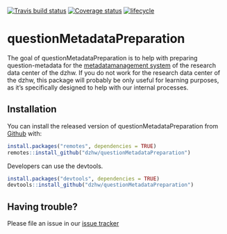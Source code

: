 
<!-- README.md is generated from README.Rmd. Please edit that file -->

[![Travis build
status](https://travis-ci.org/dzhw/questionMetadataPreparation.svg?branch=master)](https://travis-ci.org/dzhw/questionMetadataPreparation)
[![Coverage
status](https://codecov.io/gh/dzhw/questionMetadataPreparation/branch/master/graph/badge.svg)](https://codecov.io/github/dzhw/questionMetadataPreparation?branch=master)
[![lifecycle](https://img.shields.io/badge/lifecycle-experimental-orange.svg)](https://www.tidyverse.org/lifecycle/#experimental)

# questionMetadataPreparation

The goal of questionMetadataPreparation is to help with preparing
question-metadata for the [metadatamanagement
system](https://metadata.fdz.dzhw.eu) of the research data center of the
dzhw. If you do not work for the research data center of the dzhw, this
package will probably be only useful for learning purposes, as it’s
specifically designed to help with our internal processes.

## Installation

You can install the released version of questionMetadataPreparation from
[Github](https://github.com/dzhw/questionMetadataPreparation) with:

``` r
install.packages("remotes", dependencies = TRUE)
remotes::install_github("dzhw/questionMetadataPreparation")
```

Developers can use the devtools.

``` r
install.packages("devtools", dependencies = TRUE)
devtools::install_github("dzhw/questionMetadataPreparation")
```

## Having trouble?

Please file an issue in our [issue
tracker](https://github.com/dzhw/metadatamanagement/issues)
